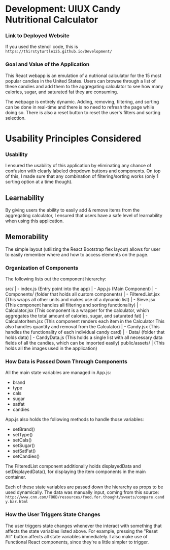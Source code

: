 # Development: UIUX Candy Nutritional Calculator

### Link to Deployed Website

If you used the stencil code, this is `https://thirstyturtle125.github.io/Development/`

### Goal and Value of the Application

This React webapp is an emulation of a nutrional calculator for the 15 most popular candies in the United States. Users can browse through a list of these candies and add them to the aggregating calculator to see how many calories, sugar, and saturated fat they are consuming.

The webpage is entirely dynamic. Adding, removing, filtering, and sorting can be done in real-time and there is no need to refresh the page while doing so. There is also a reset button to reset the user's filters and sorting selection.

# Usability Principles Considered

### Usability

I ensured the usability of this application by eliminating any chance of confusion with clearly labeled dropdown buttons and components. On top of this, I made sure that any combination of filtering/sorting works (only 1 sorting option at a time though).

## Learnability

By giving users the ability to easily add & remove items from the aggregating calculator, I ensured that users have a safe level of learnability when using this application.

## Memorability

The simple layout (utilizing the React Bootstrap flex layout) allows for user to easily remember where and how to access elements on the page.

### Organization of Components

The following lists out the component hierarchy:

src/
| - index.js (Entry point into the app)
| - App.js (Main Component)
| - Components/ (folder that holds all custom components)
|   - FilteredList.jsx (This wraps all other units and makes
use of a dynamic list)
|   - Sieve.jsx (This component handles all filtering and sorting
functionality)
|   - Calculator.jsx (This component is a wrapper for the calculator,
which aggregates the total amount of calories, sugar, and saturated fat)
|   - CalculatorItem.jsx (This component renders each item in the Calculator
This also handles quantity and removal from the Calculator)
|   - Candy.jsx (This handles the functionality of each individual candy card)
| - Data/ (folder that holds data)
|   - CandyData.js (This holds a single list with all necessary data
fields of all the candies, which can be imported easily)
public/assets/
| (This holds all the images used in the application)

### How Data is Passed Down Through Components
All the main state variables are managed in App.js:

- brand
- type
- cals
- sugar
- satfat
- candies

App.js also holds the following methods to handle those variables:

- setBrand()
- setType()
- setCals()
- setSugar()
- setSatFat()
- setCandies()

The FilteredList component additionally holds displayedData and setDisplayedData(), for displaying the item components in the main container.

Each of these state variables are passed down the hierarchy as props to be used dynamically. The data was manually input, coming from this source: `http://www.cnn.com/FOOD/resources/food.for.thought/sweets/compare.candy.bar.html`

### How the User Triggers State Changes
The user triggers state changes whenever the interact with something that affects the state variables listed above. For example, pressing the "Reset All" button affects all state variables immediately. I also make use of Functional React components, since they're a little simpler to trigger.
